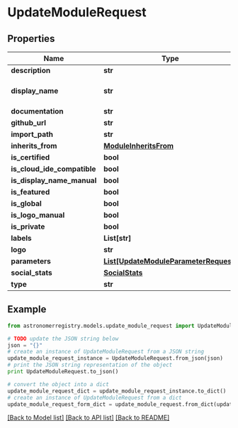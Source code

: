 # UpdateModuleRequest


## Properties
Name | Type | Description | Notes
------------ | ------------- | ------------- | -------------
**description** | **str** |  | [optional] 
**display_name** | **str** | Name                 string            &#x60;json:\&quot;name\&quot; validate:\&quot;required\&quot;&#x60; | [optional] 
**documentation** | **str** |  | [optional] 
**github_url** | **str** |  | [optional] 
**import_path** | **str** |  | [optional] 
**inherits_from** | [**ModuleInheritsFrom**](ModuleInheritsFrom.md) |  | [optional] 
**is_certified** | **bool** |  | [optional] 
**is_cloud_ide_compatible** | **bool** |  | [optional] 
**is_display_name_manual** | **bool** |  | [optional] 
**is_featured** | **bool** |  | [optional] 
**is_global** | **bool** |  | [optional] 
**is_logo_manual** | **bool** |  | [optional] 
**is_private** | **bool** |  | [optional] 
**labels** | **List[str]** |  | [optional] 
**logo** | **str** |  | [optional] 
**parameters** | [**List[UpdateModuleParameterRequest]**](UpdateModuleParameterRequest.md) |  | [optional] 
**social_stats** | [**SocialStats**](SocialStats.md) |  | [optional] 
**type** | **str** |  | 

## Example

```python
from astronomerregistry.models.update_module_request import UpdateModuleRequest

# TODO update the JSON string below
json = "{}"
# create an instance of UpdateModuleRequest from a JSON string
update_module_request_instance = UpdateModuleRequest.from_json(json)
# print the JSON string representation of the object
print UpdateModuleRequest.to_json()

# convert the object into a dict
update_module_request_dict = update_module_request_instance.to_dict()
# create an instance of UpdateModuleRequest from a dict
update_module_request_form_dict = update_module_request.from_dict(update_module_request_dict)
```
[[Back to Model list]](../README.md#documentation-for-models) [[Back to API list]](../README.md#documentation-for-api-endpoints) [[Back to README]](../README.md)


